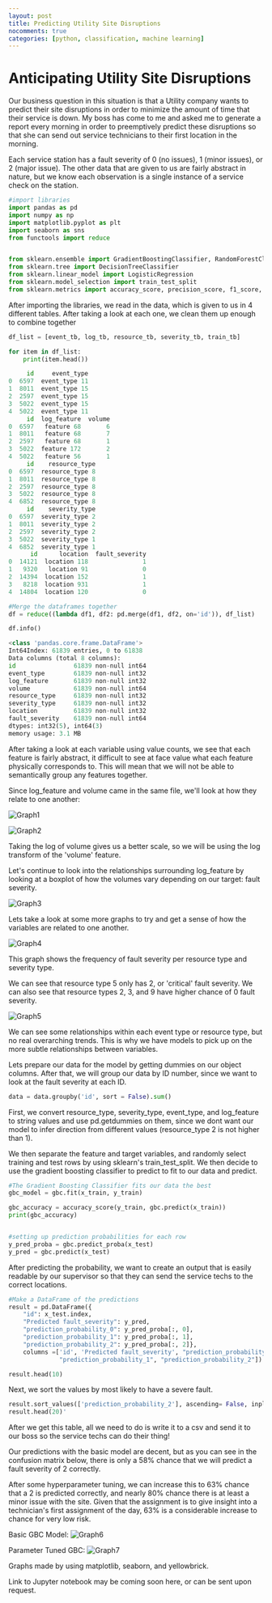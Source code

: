 ```yaml
---
layout: post
title: Predicting Utility Site Disruptions
nocomments: true
categories: [python, classification, machine learning]
---
```


Anticipating Utility Site Disruptions
====================

Our business question in this situation is that a Utility company wants to predict their site disruptions in order to minimize the amount of time that their service is down. My boss has come to me and asked me to generate a report every morning in order to preemptively predict these disruptions so that she can send out service technicians to their first location in the morning.

Each service station has a fault severity of 0 (no issues), 1 (minor issues), or 2 (major issue). The other data that are given to us are fairly abstract in nature, but we know each observation is a single instance of a service check on the station.



```python
#import libraries
import pandas as pd
import numpy as np
import matplotlib.pyplot as plt
import seaborn as sns
from functools import reduce


from sklearn.ensemble import GradientBoostingClassifier, RandomForestClassifier
from sklearn.tree import DecisionTreeClassifier
from sklearn.linear_model import LogisticRegression
from sklearn.model_selection import train_test_split
from sklearn.metrics import accuracy_score, precision_score, f1_score, recall_score
```

After importing the libraries, we read in the data, which is given to us in 4 different tables. After taking a look at each one, we clean them up enough to combine together

```python
df_list = [event_tb, log_tb, resource_tb, severity_tb, train_tb]

for item in df_list:
    print(item.head())

     id     event_type
0  6597  event_type 11
1  8011  event_type 15
2  2597  event_type 15
3  5022  event_type 15
4  5022  event_type 11
     id  log_feature  volume
0  6597   feature 68       6
1  8011   feature 68       7
2  2597   feature 68       1
3  5022  feature 172       2
4  5022   feature 56       1
     id    resource_type
0  6597  resource_type 8
1  8011  resource_type 8
2  2597  resource_type 8
3  5022  resource_type 8
4  6852  resource_type 8
     id    severity_type
0  6597  severity_type 2
1  8011  severity_type 2
2  2597  severity_type 2
3  5022  severity_type 1
4  6852  severity_type 1
      id      location  fault_severity
0  14121  location 118               1
1   9320   location 91               0
2  14394  location 152               1
3   8218  location 931               1
4  14804  location 120               0
```


```python
#Merge the dataframes together
df = reduce((lambda df1, df2: pd.merge(df1, df2, on='id')), df_list)
```
```python
df.info()

<class 'pandas.core.frame.DataFrame'>
Int64Index: 61839 entries, 0 to 61838
Data columns (total 8 columns):
id                61839 non-null int64
event_type        61839 non-null int32
log_feature       61839 non-null int32
volume            61839 non-null int64
resource_type     61839 non-null int32
severity_type     61839 non-null int32
location          61839 non-null int32
fault_severity    61839 non-null int64
dtypes: int32(5), int64(3)
memory usage: 3.1 MB
```

After taking a look at each variable using value counts, we see that each feature is fairly abstract, it difficult to see at face value what each feature physically corresponds to. This will mean that we will not be able to semantically group any features together.

Since log_feature and volume came in the same file, we'll look at how they relate to one another:

![Graph1](/assets/Project1/Proj1Graph1.png)

![Graph2](/assets/Project1/Proj1Graph2.png)

Taking the log of volume gives us a better scale, so we will be using the log transform of the 'volume' feature.

Let's continue to look into the relationships surrounding log_feature by looking at a boxplot of how the volumes vary depending on our target: fault severity.

![Graph3](/assets/Project1/Proj1Graph3.png)


Lets take a look at some more graphs to try and get a sense of how the variables are related to one another.

![Graph4](/assets/Project1/Proj1Graph4.png)

This graph shows the frequency of fault severity per resource type and severity type.

We can see that resource type 5 only has 2, or 'critical' fault severity. We can also see that resource types 2, 3, and 9 have higher chance of 0 fault severity.

![Graph5](/assets/Project1/Proj1Graph5.png)

We can see some relationships within each event type or resource type, but no real overarching trends. This is why we have models to pick up on the more subtle relationships between variables.

Lets prepare our data for the model by getting dummies on our object columns. After that, we will group our data by ID number, since we want to look at the fault severity at each ID.


```python
data = data.groupby('id', sort = False).sum()
```
First, we convert resource_type, severity_type, event_type, and log_feature to string values and use pd.getdummies on them, since we dont want our model to infer direction from different values (resource_type 2 is not higher than 1).

We then separate the feature and target variables, and randomly select training and test rows by using sklearn's train_test_split. We then decide to use the gradient boosting classifier to predict to fit to our data and predict.


```python
#The Gradient Boosting Classifier fits our data the best
gbc_model = gbc.fit(x_train, y_train)

gbc_accuracy = accuracy_score(y_train, gbc.predict(x_train))
print(gbc_accuracy)


#setting up prediction probabilities for each row
y_pred_proba = gbc.predict_proba(x_test)
y_pred = gbc.predict(x_test)
```

After predicting the probability, we want to create an output that is easily readable by our supervisor so that they can send the service techs to the correct locations.

```python
#Make a DataFrame of the predictions
result = pd.DataFrame({
    "id": x_test.index,
    "Predicted fault_severity": y_pred,
    "prediction_probability_0": y_pred_proba[:, 0],
    "prediction_probability_1": y_pred_proba[:, 1],
    "prediction_probability_2": y_pred_proba[:, 2]},
    columns =['id', 'Predicted fault_severity', "prediction_probability_0",
              "prediction_probability_1", "prediction_probability_2"])

result.head(10)
```

Next, we sort the values by most likely to have a severe fault.

```python
result.sort_values(['prediction_probability_2'], ascending= False, inplace= True)
result.head(20)'
```

After we get this table, all we need to do is write it to a csv and send it to our boss so the service techs can do their thing!


Our predictions with the basic model are decent, but as you can see in the confusion matrix below, there is only a 58% chance that we will predict a fault severity of 2 correctly.

After some hyperparameter tuning, we can increase this to 63% chance that a 2 is predicted correctly, and nearly 80% chance there is at least a minor issue with the site. Given that the assignment is to give insight into a technician's first assignment of the day, 63% is a considerable increase to chance for very low risk.

Basic GBC Model:
![Graph6](/assets/Project1/ConfMatrix1.png)

Parameter Tuned GBC:
![Graph7](/assets/Project1/ConfMatrix2.png)

Graphs made by using matplotlib, seaborn, and yellowbrick.

Link to Jupyter notebook may be coming soon here, or can be sent upon request.
